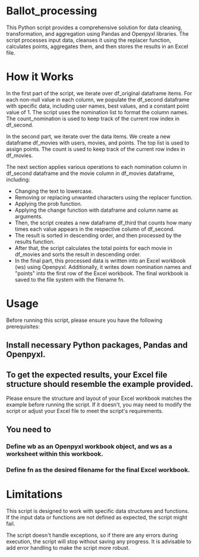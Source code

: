 # Ballot_processing

This Python script provides a comprehensive solution for data cleaning, transformation, and aggregation using Pandas and Openpyxl libraries. 
The script processes input data, cleanses it using the replacer function, calculates points, aggregates them, and then stores the results in an Excel file.

# How it Works
In the first part of the script, we iterate over df_original dataframe items. 
For each non-null value in each column, we populate the df_second dataframe with specific data, including user names, best values, and a constant point value of 1. 
The script uses the nomination list to format the column names. The count_nomination is used to keep track of the current row index in df_second.

In the second part, we iterate over the data items. We create a new dataframe df_movies with users, movies, and points. 
The top list is used to assign points. 
The count is used to keep track of the current row index in df_movies.

The next section applies various operations to each nomination column in df_second dataframe and the movie column in df_movies dataframe, including:

* Changing the text to lowercase.
* Removing or replacing unwanted characters using the replacer function.
* Applying the prob function.
* Applying the change function with dataframe and column name as arguments.
* Then, the script creates a new dataframe df_third that counts how many times each value appears in the respective column of df_second. 
* The result is sorted in descending order, and then processed by the results function. 
* After that, the script calculates the total points for each movie in df_movies and sorts the result in descending order. 
* In the final part, this processed data is written into an Excel workbook (ws) using Openpyxl.
Additionally, it writes down nomination names and "points" into the first row of the Excel workbook. 
The final workbook is saved to the file system with the filename fn.

# Usage
Before running this script, please ensure you have the following prerequisites:

## Install necessary Python packages, Pandas and Openpyxl.
## To get the expected results, your Excel file structure should resemble the example provided. 
Please ensure the structure and layout of your Excel workbook matches the example before running the script. 
If it doesn't, you may need to modify the script or adjust your Excel file to meet the script's requirements.

## You need to
### Define wb as an Openpyxl workbook object, and ws as a worksheet within this workbook.
### Define fn as the desired filename for the final Excel workbook.

# Limitations
This script is designed to work with specific data structures and functions. 
If the input data or functions are not defined as expected, the script might fail. 

The script doesn't handle exceptions, so if there are any errors during execution, the script will stop without saving any progress. 
It is advisable to add error handling to make the script more robust.

